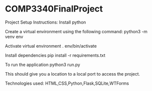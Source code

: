 # COMP3340FinalProject

Project Setup Instructions:
Install python

Create a virtual environment using the following command:
python3 -m venv env

Activate virtual environment
. env/bin/activate

Install dependencies
pip install -r requirements.txt

To run the application
python3 run.py

This should give you a location to a local port to access the project.

Technologies used:
HTML,CSS,Python,Flask,SQLite,WTForms
